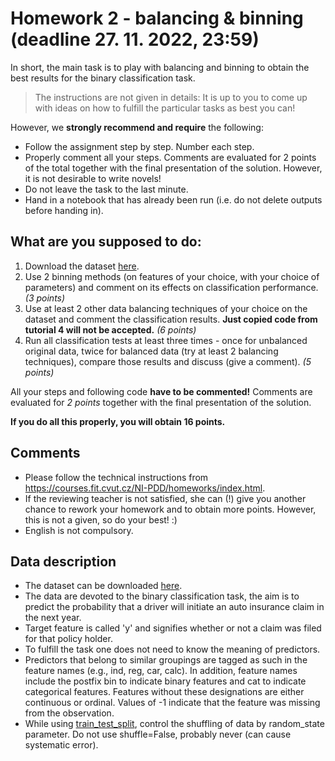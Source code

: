 # Homework 2 - balancing & binning (deadline 27. 11. 2022, 23:59)

In short, the main task is to play with balancing and binning to obtain the best results for the binary classification task.
  
> The instructions are not given in details: It is up to you to come up with ideas on how to fulfill the particular tasks as best you can!

However, we **strongly recommend and require** the following:
* Follow the assignment step by step. Number each step.
* Properly comment all your steps. Comments are evaluated for 2 points of the total together with the final presentation of the solution. However, it is not desirable to write novels! 
* Do not leave the task to the last minute.
* Hand in a notebook that has already been run (i.e. do not delete outputs before handing in).

## What are you supposed to do:

  1. Download the dataset [here](https://www.dropbox.com/s/aq08ytozfplb97b/data.csv?dl=0).
  1. Use 2 binning methods (on features of your choice, with your choice of parameters) and comment on its effects on classification performance. _(3 points)_
  1. Use at least 2 other data balancing techniques of your choice on the dataset and comment the classification results. **Just copied code from tutorial 4 will not be accepted.** _(6 points)_
  1. Run all classification tests at least three times - once for unbalanced original data, twice for balanced data (try at least 2 balancing techniques), compare those results and discuss (give a comment). _(5 points)_
  
All your steps and following code **have to be commented!** Comments are evaluated for _2 points_ together with the final presentation of the solution.

**If you do all this properly, you will obtain 16 points.**

## Comments

  * Please follow the technical instructions from https://courses.fit.cvut.cz/NI-PDD/homeworks/index.html.
  * If the reviewing teacher is not satisfied, she can (!) give you another chance to rework your homework and to obtain more points. However, this is not a given, so do your best! :)
  * English is not compulsory.
  
## Data description

* The dataset can be downloaded [here](https://www.dropbox.com/s/aq08ytozfplb97b/data.csv?dl=0).
* The data are devoted to the binary classification task, the aim is to predict the probability that a driver will initiate an auto insurance claim in the next year.
* Target feature is called 'y' and signifies whether or not a claim was filed for that policy holder.
* To fulfill the task one does not need to know the meaning of predictors.
* Predictors that belong to similar groupings are tagged as such in the feature names (e.g., ind, reg, car, calc). In addition, feature names include the postfix bin to indicate binary features and cat to indicate categorical features. Features without these designations are either continuous or ordinal. Values of -1 indicate that the feature was missing from the observation.
* While using [train_test_split](https://scikit-learn.org/stable/modules/generated/sklearn.model_selection.train_test_split.html), control the shuffling of data by random_state parameter. Do not use shuffle=False, probably never (can cause systematic error).